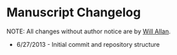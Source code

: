 Manuscript Changelog
====================

NOTE: All changes without author notice are by [Will Allan](https://github.com/billyzkid).

* 6/27/2013 - Initial commit and repository structure

